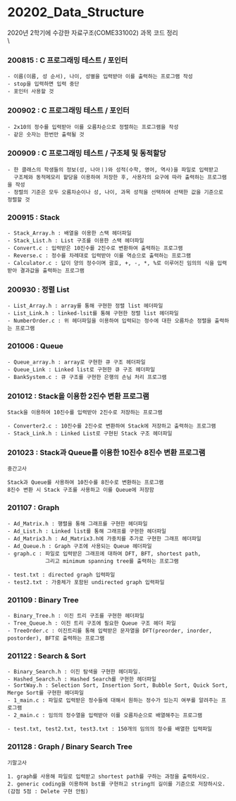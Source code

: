 # 20202_Data_Structure
2020년 2학기에 수강한 자료구조(COME331002) 과목 코드 정리
\
\

### 200815 : C 프로그래밍 테스트 / 포인터
```
- 이름(이름, 성 순서), 나이, 성별을 입력받아 이를 출력하는 프로그램 작성
- stop을 입력하면 입력 중단
- 포인터 사용할 것
```
### 200902 : C 프로그래밍 테스트 / 포인터
```
- 2x10의 정수를 입력받아 이를 오름차순으로 정렬하는 프로그램을 작성
- 같은 숫자는 한번만 출력될 것
```
### 200909 : C 프로그래밍 테스트 / 구조체 및 동적할당
```
- 한 클래스의 학생들의 정보(성, 나아ㅣ)와 성적(수학, 영어, 역사)을 파일로 입력받고 
  구조체와 동적메모리 할당을 이용하여 저장한 후, 사용자의 요구에 따라 출력하는 프로그램을 작성
- 정렬의 기준은 모두 오름차순이나 성, 나이, 과목 성적을 선택하여 선택한 값을 기준으로 정렬할 것
```
### 200915 : Stack
```
- Stack_Array.h : 배열을 이용한 스택 헤더파일
- Stack_List.h : List 구조를 이용한 스택 헤더파일
- Convert.c : 입력받은 10진수를 2진수로 변환하여 출력하는 프로그램
- Reverse.c : 정수를 차례대로 입력받아 이를 역순으로 출력하는 프로그램
- Calculator.c : 답이 양의 정수이며 괄호, +, -, *, %로 이루어진 임의의 식을 입력받아 결과값을 출력하는 프로그램
```
### 200930 : 정렬 List
```
- List_Array.h : array를 통해 구현한 정렬 list 헤더파일
- List_Link.h : linked-lsit를 통해 구현한 정렬 list 헤더파일
- NumberOrder.c : 위 헤더파일을 이용하여 입력되는 정수에 대한 오름차순 정렬을 출력하는 프로그램
```
### 201006 : Queue
```
- Queue_array.h : array로 구현한 큐 구조 헤더파일
- Queue_Link : Linked list로 구현한 큐 구조 헤더파일
- BankSystem.c : 큐 구조를 구현한 은행의 손님 처리 프로그램
```
### 201012 : Stack을 이용한 2진수 변환 프로그램
```
Stack을 이용하여 10진수를 입력받아 2진수로 저장하는 프로그램

- Converter2.c : 10진수를 2진수로 변환하여 Stack에 저장하고 출력하는 프로그램
- Stack_Link.h : Linked List로 구현된 Stack 구조 헤더파일
```
### 201023 : Stack과 Queue를 이용한 10진수 8진수 변환 프로그램
```
중간고사

Stack과 Queue를 사용하여 10진수를 8진수로 변환하는 프로그램
8진수 변환 시 Stack 구조를 사용하고 이를 Queue에 저장함
```
### 201107 : Graph
```
- Ad_Matrix.h : 행렬을 통해 그래프를 구현한 헤더파일
- Ad_List.h : Linked list를 통해 그래프를 구현한 헤더파일
- Ad_Matrix3.h : Ad_Matrix3.h에 가중치를 추가로 구현한 그래프 헤더파일
- Ad_Queue.h : Graph 구조에 사용되는 Queue 헤더파일
- graph.c : 파일로 입력받은 그래프에 대하여 DFT, BFT, shortest path,
            그리고 minimum spanning tree를 출력하는 프로그램

- test.txt : directed graph 입력파일
- test2.txt : 가중체가 포함된 undirected graph 입력파일
```
### 201109 : Binary Tree
```
- Binary_Tree.h : 이진 트리 구조를 구현한 헤더파일
- Tree_Queue.h : 이진 트리 구조에 필요한 Queue 구조 헤더 파일
- TreeOrder.c : 이진트리를 통해 입력받은 문자열을 DFT(preorder, inorder, postorder), BFT로 출력하는 프로그램
```
### 201122 : Search & Sort
```
- Binary_Search.h : 이진 탐색을 구현한 헤더파일.
- Hashed_Search.h : Hashed Search를 구현한 헤더파일
- SortWay.h : Selection Sort, Insertion Sort, Bubble Sort, Quick Sort, Merge Sort를 구현한 헤더파일
- 1_main.c : 파일로 입력받은 정수들에 대해서 원하는 정수가 있는지 여부를 알려주는 프로그램
- 2_main.c : 임의의 정수열을 입력받아 이를 오름차순으로 배열해주는 프로그램

- test.txt, test2.txt, test3.txt : 150개의 임의의 정수를 배열한 입력파일
```
### 201128 : Graph / Binary Search Tree
```
기말고사

1. graph를 사용해 파일로 입력받고 shortest path를 구하는 과정을 출력하시오.
2. generic coding을 이용하여 bst를 구현하고 string의 길이를 기준으로 저장하시오. (감점 5점 : Delete 구현 안됨)
```
